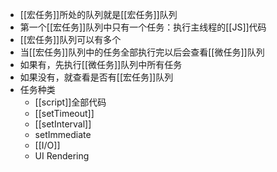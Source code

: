 - [[宏任务]]所处的队列就是[[宏任务]]队列
- 第一个[[宏任务]]队列中只有一个任务：执行主线程的[[JS]]代码
- [[宏任务]]队列可以有多个
- 当[[宏任务]]队列中的任务全部执行完以后会查看[[微任务]]队列
- 如果有，先执行[[微任务]]队列中所有任务
- 如果没有，就查看是否有[[宏任务]]队列
- 任务种类
	- [[script]]全部代码
	- [[setTimeout]]
	- [[setInterval]]
	- setImmediate
	- [[I/O]]
	- UI Rendering